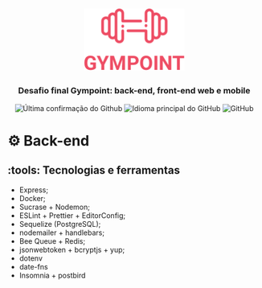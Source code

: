 <h1 align="center">
  <img alt="Gympoint" title="Gympoint" src=".github/logo.png" width="200px" />
</h1>

<h3 align="center">
  Desafio final Gympoint: back-end, front-end web e mobile
</h3>


<p align = "center">

<img alt = "Última confirmação do Github" src = "https://img.shields.io/github/last-commit/glayner/gympoint">

<img alt = "Idioma principal do GitHub" src = "https://img.shields.io/github/languages/top/glayner/gympoint">

<img alt = "GitHub" src = "https://img.shields.io/github/license/glayner/gympoint.svg">
</p>  

# :gear:  Back-end

## :tools: Tecnologias e ferramentas

* Express;
* Docker;
* Sucrase + Nodemon;
* ESLint + Prettier + EditorConfig;
* Sequelize (PostgreSQL);
* nodemailer + handlebars;
* Bee Queue + Redis;
* jsonwebtoken + bcryptjs + yup;
* dotenv 
* date-fns
* Insomnia + postbird